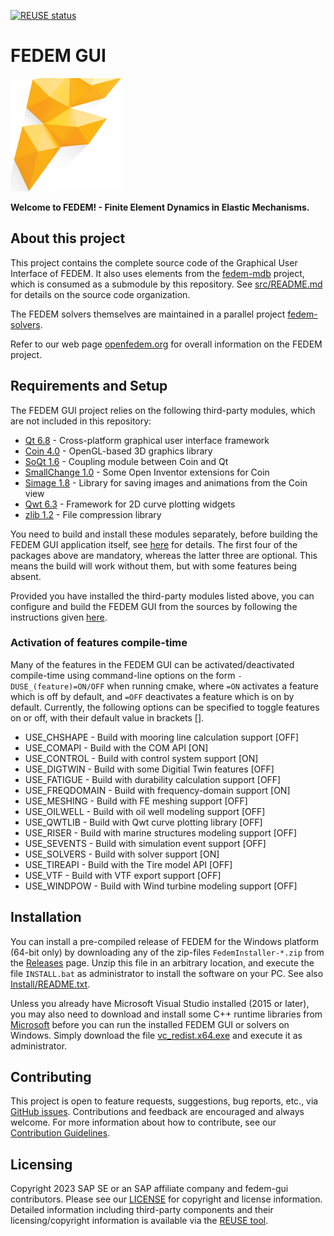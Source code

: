 <!---
  SPDX-FileCopyrightText: 2023 SAP SE

  SPDX-License-Identifier: Apache-2.0

  This file is part of FEDEM - https://openfedem.org
--->

[![REUSE status](https://api.reuse.software/badge/github.com/openfedem/fedem-gui)](https://api.reuse.software/info/github.com/openfedem/fedem-gui)

# FEDEM GUI

![Fedem Logo](https://github.com/openfedem/.github/blob/main/profile/FedemLogo.png "Welcome to FEDEM")

**Welcome to FEDEM! - Finite Element Dynamics in Elastic Mechanisms.**

## About this project

This project contains the complete source code of
the Graphical User Interface of FEDEM. It also uses elements from
the [fedem-mdb](https://github.com/openfedem/fedem-mdb) project,
which is consumed as a submodule by this repository.
See [src/README.md](src/README.md) for details on the source code organization.

The FEDEM solvers themselves are maintained in a parallel project
[fedem-solvers](https://github.com/openfedem/fedem-solvers).

Refer to our web page [openfedem.org](https://openfedem.org/)
for overall information on the FEDEM project.

## Requirements and Setup

The FEDEM GUI project relies on the following third-party modules,
which are not included in this repository:

* [Qt 6.8](https://download.qt.io/archive/qt/6.8/) -
  Cross-platform graphical user interface framework
* [Coin 4.0](https://github.com/coin3d/coin) -
  OpenGL-based 3D graphics library
* [SoQt 1.6](https://github.com/coin3d/soqt) -
  Coupling module between Coin and Qt
* [SmallChange 1.0](https://github.com/coin3d/smallchange) -
  Some Open Inventor extensions for Coin
* [Simage 1.8](https://github.com/coin3d/simage) -
  Library for saving images and animations from the Coin view
* [Qwt 6.3](https://qwt.sourceforge.io/index.html) -
  Framework for 2D curve plotting widgets
* [zlib 1.2](https://zlib.net/) -
  File compression library

You need to build and install these modules separately,
before building the FEDEM GUI application itself,
see [here](BUILD.md#build-of-external-3rd-party-modules) for details.
The first four of the packages above are mandatory,
whereas the latter three are optional.
This means the build will work without them,
but with some features being absent.

Provided you have installed the third-party modules listed above,
you can configure and build the FEDEM GUI from the sources by following
the instructions given [here](BUILD.md#build-the-fedem-gui-application).

### Activation of features compile-time

Many of the features in the FEDEM GUI can be activated/deactivated compile-time
using command-line options on the form `-DUSE_(feature)=ON/OFF`
when running cmake, where `=ON` activates a feature which is off by default,
and `=OFF` deactivates a feature which is on by default.
Currently, the following options can be specified to toggle features on or off,
with their default value in brackets [].

* USE_CHSHAPE - Build with mooring line calculation support [OFF]
* USE_COMAPI - Build with the COM API [ON]
* USE_CONTROL - Build with control system support [ON]
* USE_DIGTWIN - Build with some Digitial Twin features [OFF]
* USE_FATIGUE - Build with durability calculation support [OFF]
* USE_FREQDOMAIN - Build with frequency-domain support [ON]
* USE_MESHING - Build with FE meshing support [OFF]
* USE_OILWELL - Build with oil well modeling support [OFF]
* USE_QWTLIB - Build with Qwt curve plotting library [OFF]
* USE_RISER - Build with marine structures modeling support [OFF]
* USE_SEVENTS - Build with simulation event support [OFF]
* USE_SOLVERS - Build with solver support [ON]
* USE_TIREAPI - Build with the Tire model API [OFF]
* USE_VTF - Build with VTF export support [OFF]
* USE_WINDPOW - Build with Wind turbine modeling support [OFF]

## Installation

You can install a pre-compiled release of FEDEM for the Windows platform
(64-bit only) by downloading any of the zip-files `FedemInstaller-*.zip`
from the [Releases](https://github.com/openfedem/fedem-gui/releases) page.
Unzip this file in an arbitrary location, and execute the file `INSTALL.bat`
as administrator to install the software on your PC.
See also [Install/README.txt](Install/README.txt).

Unless you already have Microsoft Visual Studio installed (2015 or later),
you may also need to download and install some C++ runtime libraries from
[Microsoft](https://learn.microsoft.com/en-us/cpp/windows/latest-supported-vc-redist?view=msvc-170)
before you can run the installed FEDEM GUI or solvers on Windows.
Simply download the file [vc_redist.x64.exe](https://aka.ms/vs/17/release/vc_redist.x64.exe)
and execute it as administrator.

## Contributing

This project is open to feature requests, suggestions, bug reports, etc.,
via [GitHub issues](https://github.com/openfedem/fedem-gui/issues).
Contributions and feedback are encouraged and always welcome.
For more information about how to contribute,
see our [Contribution Guidelines](.github/CONTRIBUTING.md).

## Licensing

Copyright 2023 SAP SE or an SAP affiliate company and fedem-gui contributors.
Please see our [LICENSE](LICENSE) for copyright and license information.
Detailed information including third-party components and their licensing/copyright information
is available via the [REUSE tool](https://api.reuse.software/info/github.com/openfedem/fedem-gui).
